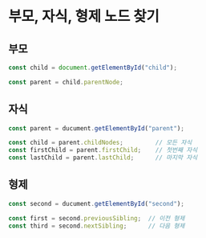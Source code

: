 # 부모, 자식, 형제 노드 찾기

## 부모
```javascript
const child = document.getElementById("child");

const parent = child.parentNode;
```

## 자식
```javascript
const parent = ducument.getElementById("parent");

const child = parent.childNodes;         // 모든 자식
const firstChild = parent.firstChild;    // 첫번째 자식
const lastChild = parent.lastChild;      // 마지막 자식
```

## 형제
```javascript
const second = ducument.getElementById("second");

const first = second.previousSibling;  // 이전 형제
const third = second.nextSibling;      // 다음 형제
```
